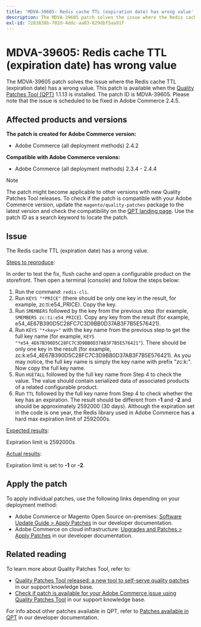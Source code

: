 ```yaml
---
title: 'MDVA-39605: Redis cache TTL (expiration date) has wrong value'
description: The MDVA-39605 patch solves the issue where the Redis cache TTL (expiration date) has a wrong value. This patch is available when the [Quality Patches Tool (QPT)](/help/announcements/adobe-commerce-announcements/magento-quality-patches-released-new-tool-to-self-serve-quality-patches.md) 1.1.13 is installed. The patch ID is MDVA-39605. Please note that the issue is scheduled to be fixed in Adobe Commerce 2.4.5.
exl-id: 7283838b-702d-4ddc-aa03-829dbf5aa91f
---
```

# MDVA-39605: Redis cache TTL (expiration date) has wrong value

The MDVA-39605 patch solves the issue where the Redis cache TTL (expiration date) has a wrong value. This patch is available when the [Quality Patches Tool (QPT)](/help/announcements/adobe-commerce-announcements/magento-quality-patches-released-new-tool-to-self-serve-quality-patches.md) 1.1.13 is installed. The patch ID is MDVA-39605. Please note that the issue is scheduled to be fixed in Adobe Commerce 2.4.5.

## Affected products and versions

**The patch is created for Adobe Commerce version:**

* Adobe Commerce (all deployment methods) 2.4.2

**Compatible with Adobe Commerce versions:**

* Adobe Commerce (all deployment methods) 2.3.4 - 2.4.4

>[!NOTE]
>
>The patch might become applicable to other versions with new Quality Patches Tool releases. To check if the patch is compatible with your Adobe Commerce version, update the `magento/quality-patches` package to the latest version and check the compatibility on the [QPT landing page](https://devdocs.magento.com/quality-patches/tool.html#patch-grid). Use the patch ID as a search keyword to locate the patch.

## Issue

The Redis cache TTL (expiration date) has a wrong value.

<u>Steps to reproduce</u>:

In order to test the fix, flush cache and open a configurable product on the storefront. Then open a terminal (console) and follow the steps below:

1. Run the command: `redis-cli`.
1. Run `KEYS "*PRICE"` (there should be only one key in the result, for example, zc:ti:e54_PRICE). Copy the key.
1. Run `SMEMBERS` followed by the key from the previous step (for example, `SMEMBERS zc:ti:e54_PRICE`). Copy any key from the result (for example, e54_4E67B390D5C28FC7C3D9BB0D37AB3F7B5E576421).
1. Run `KEYS "*<key>"` with the key name from the previous step to get the full key name (for example, `KEYS "*e54_4E67B390D5C28FC7C3D9BB0D37AB3F7B5E576421"`). There should be only one key in the result (for example, zc:k:e54_4E67B390D5C28FC7C3D9BB0D37AB3F7B5E576421). As you may notice, the full key name is simply the key name with prefix "zc:k:". Now copy the full key name.
1. Run `HGETALL` followed by the full key name from Step 4 to check the value. The value should contain serialized data of associated products of a related configurable product.
1. Run `TTL` followed by the full key name from Step 4 to check whether the key has an expiration. The result should be different from **-1** and **-2** and should be approximately 2592000 (30 days). Although the expiration set in the code is one year, the Redis library used in Adobe Commerce has a hard max expiration limit of 2592000s.

<u>Expected results</u>:

Expiration limit is 2592000s

<u>Actual results</u>:

Expiration limit is set to **-1** or **-2**.

## Apply the patch

To apply individual patches, use the following links depending on your deployment method:

* Adobe Commerce or Magento Open Source on-premises: [Software Update Guide > Apply Patches](https://devdocs.magento.com/guides/v2.4/comp-mgr/patching/mqp.html) in our developer documentation.
* Adobe Commerce on cloud infrastructure: [Upgrades and Patches > Apply Patches](https://devdocs.magento.com/cloud/project/project-patch.html) in our developer documentation.

## Related reading

To learn more about Quality Patches Tool, refer to:

* [Quality Patches Tool released: a new tool to self-serve quality patches](/help/announcements/adobe-commerce-announcements/magento-quality-patches-released-new-tool-to-self-serve-quality-patches.md) in our support knowledge base.
* [Check if patch is available for your Adobe Commerce issue using Quality Patches Tool](/help/support-tools/patches-available-in-qpt-tool/check-patch-for-magento-issue-with-magento-quality-patches.md) in our support knowledge base.

For info about other patches available in QPT, refer to [Patches available in QPT](https://devdocs.magento.com/quality-patches/tool.html#patch-grid) in our developer documentation.
